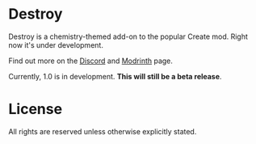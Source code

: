 # Destroy

Destroy is a chemistry-themed add-on to the popular Create mod. Right now it's under development.

Find out more on the [Discord](https://discord.gg/6EBJ3AzbHu) and [Modrinth](https://modrinth.com/mod/destroy/) page.

Currently, 1.0 is in development. **This will still be a beta release**.

# License

All rights are reserved unless otherwise explicitly stated.


